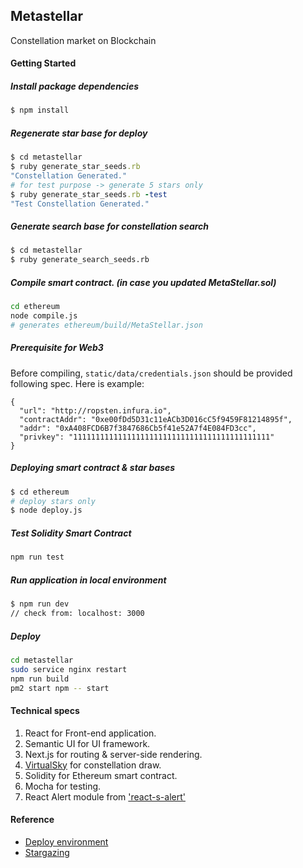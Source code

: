 ## Metastellar

Constellation market on Blockchain

#### Getting Started

##### Install package dependencies

```bash
$ npm install
```

##### Regenerate star base for deploy

```ruby
$ cd metastellar
$ ruby generate_star_seeds.rb
"Constellation Generated."
# for test purpose -> generate 5 stars only
$ ruby generate_star_seeds.rb -test
"Test Constellation Generated."
```

##### Generate search base for constellation search

```bash
$ cd metastellar
$ ruby generate_search_seeds.rb
```

##### Compile smart contract. (in case you updated MetaStellar.sol)

```bash
cd ethereum
node compile.js
# generates ethereum/build/MetaStellar.json
```

##### Prerequisite for Web3

Before compiling, `static/data/credentials.json` should be provided following spec. Here is example:
```
{
  "url": "http://ropsten.infura.io",
  "contractAddr": "0xe00fDd5D31c11eACb3D016cC5f9459F81214895f",
  "addr": "0xA408FCD6B7f3847686Cb5f41e52A7f4E084FD3cc",
  "privkey": "11111111111111111111111111111111111111111111"
}
```

##### Deploying smart contract & star bases

```bash
$ cd ethereum
# deploy stars only
$ node deploy.js
```

##### Test Solidity Smart Contract

```bash
npm run test
```

##### Run application in local environment

```bash
$ npm run dev
// check from: localhost: 3000
```

##### Deploy

```bash
cd metastellar
sudo service nginx restart
npm run build
pm2 start npm -- start
```

#### Technical specs

1. React for Front-end application.
2. Semantic UI for UI framework.
3. Next.js for routing & server-side rendering.
4. [VirtualSky](https://github.com/slowe/VirtualSky) for constellation draw.
5. Solidity for Ethereum smart contract.
6. Mocha for testing.
7. React Alert module from ['react-s-alert'](https://github.com/juliancwirko/react-s-alert)

#### Reference

- [Deploy environment](https://medium.com/@sscaff1/nextjs-from-npm-init-to-production-c9f543169bfb)
- [Stargazing](http://curious.astro.cornell.edu/about-us/112-observational-astronomy/stargazing/technical-questions/699-what-are-ra-and-dec-intermediate)
